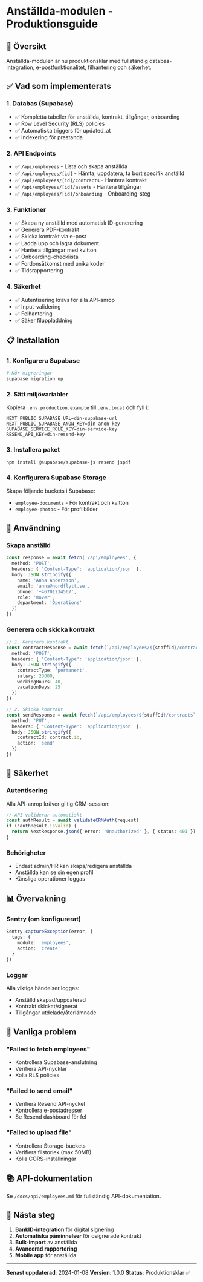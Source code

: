 # Anställda-modulen - Produktionsguide

## 🚀 Översikt
Anställda-modulen är nu produktionsklar med fullständig databas-integration, e-postfunktionalitet, filhantering och säkerhet.

## ✅ Vad som implementerats

### 1. **Databas (Supabase)**
- ✅ Kompletta tabeller för anställda, kontrakt, tillgångar, onboarding
- ✅ Row Level Security (RLS) policies
- ✅ Automatiska triggers för updated_at
- ✅ Indexering för prestanda

### 2. **API Endpoints**
- ✅ `/api/employees` - Lista och skapa anställda
- ✅ `/api/employees/[id]` - Hämta, uppdatera, ta bort specifik anställd
- ✅ `/api/employees/[id]/contracts` - Hantera kontrakt
- ✅ `/api/employees/[id]/assets` - Hantera tillgångar
- ✅ `/api/employees/[id]/onboarding` - Onboarding-steg

### 3. **Funktioner**
- ✅ Skapa ny anställd med automatisk ID-generering
- ✅ Generera PDF-kontrakt
- ✅ Skicka kontrakt via e-post
- ✅ Ladda upp och lagra dokument
- ✅ Hantera tillgångar med kvitton
- ✅ Onboarding-checklista
- ✅ Fordonsåtkomst med unika koder
- ✅ Tidsrapportering

### 4. **Säkerhet**
- ✅ Autentisering krävs för alla API-anrop
- ✅ Input-validering
- ✅ Felhantering
- ✅ Säker filuppladdning

## 📋 Installation

### 1. Konfigurera Supabase
```bash
# Kör migreringar
supabase migration up
```

### 2. Sätt miljövariabler
Kopiera `.env.production.example` till `.env.local` och fyll i:
```env
NEXT_PUBLIC_SUPABASE_URL=din-supabase-url
NEXT_PUBLIC_SUPABASE_ANON_KEY=din-anon-key
SUPABASE_SERVICE_ROLE_KEY=din-service-key
RESEND_API_KEY=din-resend-key
```

### 3. Installera paket
```bash
npm install @supabase/supabase-js resend jspdf
```

### 4. Konfigurera Supabase Storage
Skapa följande buckets i Supabase:
- `employee-documents` - För kontrakt och kvitton
- `employee-photos` - För profilbilder

## 🔧 Användning

### Skapa anställd
```typescript
const response = await fetch('/api/employees', {
  method: 'POST',
  headers: { 'Content-Type': 'application/json' },
  body: JSON.stringify({
    name: 'Anna Andersson',
    email: 'anna@nordflytt.se',
    phone: '+46701234567',
    role: 'mover',
    department: 'Operations'
  })
})
```

### Generera och skicka kontrakt
```typescript
// 1. Generera kontrakt
const contractResponse = await fetch(`/api/employees/${staffId}/contracts`, {
  method: 'POST',
  headers: { 'Content-Type': 'application/json' },
  body: JSON.stringify({
    contractType: 'permanent',
    salary: 28000,
    workingHours: 40,
    vacationDays: 25
  })
})

// 2. Skicka kontrakt
const sendResponse = await fetch(`/api/employees/${staffId}/contracts`, {
  method: 'PUT',
  headers: { 'Content-Type': 'application/json' },
  body: JSON.stringify({
    contractId: contract.id,
    action: 'send'
  })
})
```

## 🔐 Säkerhet

### Autentisering
Alla API-anrop kräver giltig CRM-session:
```typescript
// API validerar automatiskt
const authResult = await validateCRMAuth(request)
if (!authResult.isValid) {
  return NextResponse.json({ error: 'Unauthorized' }, { status: 401 })
}
```

### Behörigheter
- Endast admin/HR kan skapa/redigera anställda
- Anställda kan se sin egen profil
- Känsliga operationer loggas

## 📊 Övervakning

### Sentry (om konfigurerat)
```typescript
Sentry.captureException(error, {
  tags: {
    module: 'employees',
    action: 'create'
  }
})
```

### Loggar
Alla viktiga händelser loggas:
- Anställd skapad/uppdaterad
- Kontrakt skickat/signerat
- Tillgångar utdelade/återlämnade

## 🚨 Vanliga problem

### "Failed to fetch employees"
- Kontrollera Supabase-anslutning
- Verifiera API-nycklar
- Kolla RLS policies

### "Failed to send email"
- Verifiera Resend API-nyckel
- Kontrollera e-postadresser
- Se Resend dashboard för fel

### "Failed to upload file"  
- Kontrollera Storage-buckets
- Verifiera filstorlek (max 50MB)
- Kolla CORS-inställningar

## 📚 API-dokumentation

Se `/docs/api/employees.md` för fullständig API-dokumentation.

## 🔄 Nästa steg

1. **BankID-integration** för digital signering
2. **Automatiska påminnelser** för osignerade kontrakt
3. **Bulk-import** av anställda
4. **Avancerad rapportering**
5. **Mobile app** för anställda

---

**Senast uppdaterad**: 2024-01-08
**Version**: 1.0.0
**Status**: Produktionsklar ✅